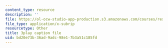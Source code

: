 ```yaml
---
content_type: resource
description: ''
file: https://ol-ocw-studio-app-production.s3.amazonaws.com/courses/res-18-007-calculus-revisited-multivariable-calculus-fall-2011/bd20e73b36ad9adc98e17b3a51c185fd_nFf_SJRwfaY.srt
file_type: application/x-subrip
resourcetype: Other
title: 3play caption file
uid: bd20e73b-36ad-9adc-98e1-7b3a51c185fd
---
```

